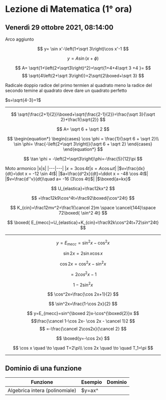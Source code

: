#  Lezione di Matematica (1° ora)
## Venerdì 29 ottobre 2021, 08:14:00


Arco  aggiunto

$$
y= \sin x'-\left(1+\sqrt 3\right)\cos x'-1
$$

$$
y=A\sin(x+\phi)
$$

$$
A= \sqrt{1+\left(2+\sqrt3\right)^2}=\sqrt{1+4+4\sqrt 3 +4 }=
$$
$$
\sqrt{4\left(2+\sqrt 3\right)}=2\sqrt{2\boxed+\sqrt 3}
$$

Radicale doppio radice del primo termien al quadrato meno la radice del secondo temine al quadrato deve dare un quadrato perfetto


$s=\sqrt{4-3}=1$

---

$$
\sqrt{\frac{2+1}{2}}\boxed+\sqrt{\frac{2-1}{2}}=\frac{\sqrt 3}{\sqrt 2}+\frac1{\sqrt{2}}
$$


$$
A= \sqrt 6 + \sqrt 2
$$


$$
\begin{equation*} \begin{cases} 
\cos \phi = \frac{1}{\sqrt 6 + \sqrt 2}\\
\sin \phi= \frac{-\left(2+\sqrt 3\right)}{\sqrt 6 + \sqrt 2}
\end{cases} \end{equation*}
$$

$$
\tan \phi = -\left(2+\sqrt3\right)\phi=-\frac{5}{12}\pi
$$


Moto armonico
|x|s|
|---|---|
|$x=3\cos 4t$|$s=A\cos \omega t$|
|$v=\frac{dx}{dt}=\dot x = -12 \sin 4t$|
|$a=\frac{d^2x}{dt}=\ddot x = -48 \cos 4t$|
|$v=\frac{d''v}{dt}\quad a= -16 (3\cos 4t)$|
|$\boxed{a=kx}$



$$
U_{elastica}=\frac12kx^2
$$

$$
=\frac12k9\cos^4t=\frac92\boxed{\cos^24t}
$$


$$
K_{cin}=\frac12mv^2=\frac1{\cancel 2}m \space \cancel{144}\space 72\boxed{ \sin^2 4t}
$$


$$
\boxed{
E_{mecc}=U_{elastica}+K_{cin}=\frac92k\cos^24t+72\sin^24t}
$$




---


$$
y= E_{mecc}=\sin^2x-\cos^2x
$$




$$
\sin 2x= 2\sin x\cos x
$$


$$
\cos 2x=\cos^2x-\sin^2x
$$

$$
=2cos^2x-1
$$


$$
1-2\sin^2x
$$


$$
\cos^2x=\frac{\cos 2x+1}{2}
$$

$$
\sin^2x=\frac{1-\cos 2x}{2}
$$



$$
y=E_{mecc}=sin^{\boxed 2}x-\cos^{\boxed{2}}x
$$
$$\frac{\cancel 1-\cos 2x- \cos 2x - \cancel 1}2
$$
$$
=-\frac{\cancel 2\cos2x}{\cancel 2}
$$



$$
\boxed{y=-\cos 2x}
$$

$$
\cos x \quad \to \quad T=2\pi\\
\cos 2x \quad \to \quad T_1=\pi
$$



---

## Dominio di una funzione
|Funzione|Esempio|Dominio|
|---|---|---
|Algebrica intera (polinomiale)|$y=ax^
<!--stackedit_data:
eyJoaXN0b3J5IjpbMTk1MzY4MTg4NCwxMjUzMjc3ODU1LC02Nz
YxMTQ1MTksNjI3MzE2NjkxLC0yMTE1MDY3NTE3XX0=
-->